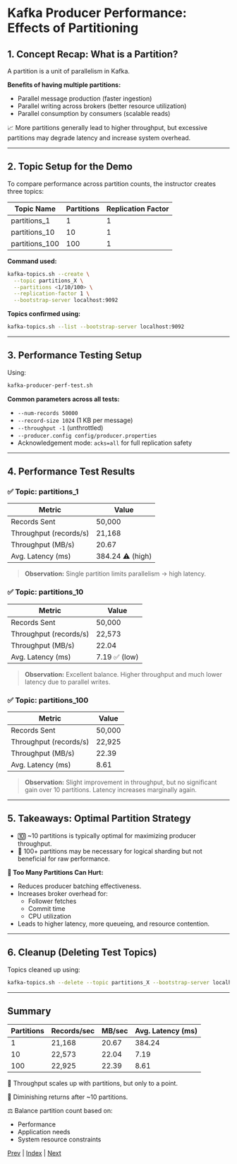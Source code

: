 # Kafka Producer Performance: Effects of Partitioning

## 1. Concept Recap: What is a Partition?
A partition is a unit of parallelism in Kafka.

**Benefits of having multiple partitions:**
- Parallel message production (faster ingestion)
- Parallel writing across brokers (better resource utilization)
- Parallel consumption by consumers (scalable reads)

📈 More partitions generally lead to higher throughput, but excessive partitions may degrade latency and increase system overhead.

---

## 2. Topic Setup for the Demo
To compare performance across partition counts, the instructor creates three topics:

| Topic Name      | Partitions | Replication Factor |
|-----------------|------------|-------------------|
| partitions_1    | 1          | 1                 |
| partitions_10   | 10         | 1                 |
| partitions_100  | 100        | 1                 |

**Command used:**
```bash
kafka-topics.sh --create \
  --topic partitions_X \
  --partitions <1/10/100> \
  --replication-factor 1 \
  --bootstrap-server localhost:9092
```

**Topics confirmed using:**
```bash
kafka-topics.sh --list --bootstrap-server localhost:9092
```

---

## 3. Performance Testing Setup
Using:
```bash
kafka-producer-perf-test.sh
```
**Common parameters across all tests:**
- `--num-records 50000`
- `--record-size 1024` (1 KB per message)
- `--throughput -1` (unthrottled)
- `--producer.config config/producer.properties`
- Acknowledgement mode: `acks=all` for full replication safety

---

## 4. Performance Test Results

### ✅ Topic: partitions_1
| Metric         | Value   |
|---------------|---------|
| Records Sent   | 50,000  |
| Throughput (records/s) | 21,168 |
| Throughput (MB/s)      | 20.67  |
| Avg. Latency (ms)      | 384.24 ⚠️ (high) |

> **Observation:** Single partition limits parallelism → high latency.

### ✅ Topic: partitions_10
| Metric         | Value   |
|---------------|---------|
| Records Sent   | 50,000  |
| Throughput (records/s) | 22,573 |
| Throughput (MB/s)      | 22.04  |
| Avg. Latency (ms)      | 7.19 ✅ (low) |

> **Observation:** Excellent balance. Higher throughput and much lower latency due to parallel writes.

### ✅ Topic: partitions_100
| Metric         | Value   |
|---------------|---------|
| Records Sent   | 50,000  |
| Throughput (records/s) | 22,925 |
| Throughput (MB/s)      | 22.39  |
| Avg. Latency (ms)      | 8.61   |

> **Observation:** Slight improvement in throughput, but no significant gain over 10 partitions. Latency increases marginally again.

---

## 5. Takeaways: Optimal Partition Strategy
- 🔟 ~10 partitions is typically optimal for maximizing producer throughput.
- 🚫 100+ partitions may be necessary for logical sharding but not beneficial for raw performance.

**🛑 Too Many Partitions Can Hurt:**
- Reduces producer batching effectiveness.
- Increases broker overhead for:
  - Follower fetches
  - Commit time
  - CPU utilization
- Leads to higher latency, more queueing, and resource contention.

---

## 6. Cleanup (Deleting Test Topics)
Topics cleaned up using:
```bash
kafka-topics.sh --delete --topic partitions_X --bootstrap-server localhost:9092
```

---

## Summary

| Partitions | Records/sec | MB/sec | Avg. Latency (ms) |
|------------|-------------|--------|-------------------|
| 1          | 21,168      | 20.67  | 384.24            |
| 10         | 22,573      | 22.04  | 7.19              |
| 100        | 22,925      | 22.39  | 8.61              |

🔼 Throughput scales up with partitions, but only to a point.

🟰 Diminishing returns after ~10 partitions.

⚖️ Balance partition count based on:
- Performance
- Application needs
- System resource constraints

[Prev](07.BasicPerfTests.md) | [Index](../INDEX.md) | [Next](09.EffectOfReplicationOnProducer.md)
